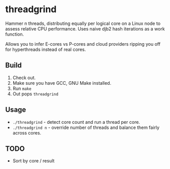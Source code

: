 # threadgrind

Hammer n threads, distributing equally per logical core on a Linux node to assess relative CPU performance. Uses naive djb2 hash iterations as a work function.

Allows you to infer E-cores vs P-cores and cloud providers ripping you off for hyperthreads instead of real cores.

## Build

1. Check out.
2. Make sure you have GCC, GNU Make installed.
3. Run `make`
4. Out pops `threadgrind`

## Usage

* `./threadgrind` - detect core count and run a thread per core.
* `./threadgrind n` - override number of threads and balance them fairly across cores.

## TODO

* Sort by core / result
